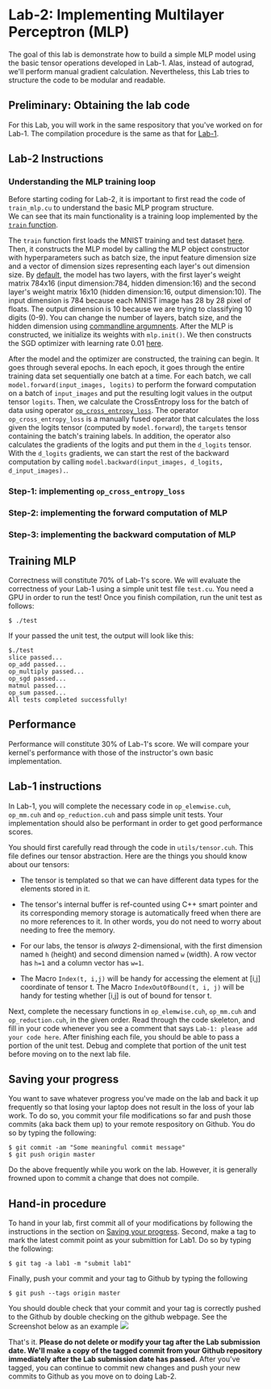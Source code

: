 # Lab-2: Implementing Multilayer Perceptron (MLP)

The goal of this lab is demonstrate how to build a simple MLP model using the basic tensor operations developed in Lab-1.
Alas, instead of autograd, we'll perform manual gradient calculation.
Nevertheless, this Lab tries to structure the code to be modular and readable.

## Preliminary: Obtaining the lab code
For this Lab, you will work in the same respository that you've worked on for Lab-1. The compilation procedure is the same 
as that for [Lab-1](https://github.com/nyu-mlsys-sp24/barenet/blob/master/lab-1.md#compilation).

## Lab-2 Instructions

### Understanding the MLP training loop 

Before starting coding for Lab-2, it is important to first read the code of `train_mlp.cu` to understand the basic MLP program structure.  
We can see that its main functionality is a training loop implemented by the [`train` function](https://github.com/nyu-mlsys-sp24/barenet/blob/76486c852dd353a968879b4ca37485a579c269bc/src/train_mlp.cu#L25).  

The `train` function first loads the MNIST training and test dataset [here](https://github.com/nyu-mlsys-sp24/barenet/blob/76486c852dd353a968879b4ca37485a579c269bc/src/train_mlp.cu#L27).  Then, it constructs the MLP model by calling the MLP object constructor with hyperparameters such as batch size, the input feature dimension size and a vector of dimension sizes representing each layer's out dimension size. By [default](https://github.com/nyu-mlsys-sp24/barenet/blob/76486c852dd353a968879b4ca37485a579c269bc/src/train_mlp.cu#L84), the model has two layers, with the first layer's weight matrix 784x16 (input dimension:784, hidden dimension:16) and the second layer's weight matrix 16x10 (hidden dimension:16, output dimension:10).  The input dimension is 784 because each MNIST image has 28 by 28 pixel of floats. The output dimension is 10 because we are trying to classifying 10 digits (0-9). You can change the number of layers, batch size, and the hidden dimension using [commandline argumnents](https://github.com/nyu-mlsys-sp24/barenet/blob/76486c852dd353a968879b4ca37485a579c269bc/src/train_mlp.cu#L91).  After the MLP is constructed, we initialize its weights with `mlp.init()`.  We then constructs the SGD optimizer with learning rate 0.01 [here](https://github.com/nyu-mlsys-sp24/barenet/blob/76486c852dd353a968879b4ca37485a579c269bc/src/train_mlp.cu#L41).

After the model and the optimizer are constructed, the training can begin. It goes through several epochs. In each epoch, it goes through the entire training data set sequentially one batch at a time.  For each batch, we call `model.forward(input_images, logits)` to perform the forward computation on a batch of `input_images` and put the resulting logit values in the output tensor `logits`.  Then, we calculate the CrossEntropy loss for the batch of data using operator [`op_cross_entropy_loss`](https://github.com/nyu-mlsys-sp24/barenet/blob/76486c852dd353a968879b4ca37485a579c269bc/src/train_mlp.cu#L66C1-L67C1). The operator `op_cross_entropy_loss` is a manually fused operator that calculates the loss given the logits tensor (computed by `model.forward`), the `targets` tensor containing the batch's training labels.  In addition, the operator also calculates the gradients of the logits and put them in the `d_logits` tensor. With the `d_logits` gradients, we can start the rest of the backward computation by calling `model.backward(input_images, d_logits, d_input_images).`.

### Step-1: implementing `op_cross_entropy_loss`


### Step-2: implementing the forward computation of MLP

### Step-3: implementing the backward computation of MLP


## Training MLP

Correctness will constitute 70% of Lab-1's score. 
We will evaluate the correctness of your Lab-1 using a simple unit test file `test.cu`.  You need a GPU in order to run the test! 
Once you finish compilation, 
run the unit test as follows:

```
$ ./test
```

If your passed the unit test, the output will look like this:
```
$./test
slice passed...
op_add passed...
op_multiply passed...
op_sgd passed...
matmul passed...
op_sum passed...
All tests completed successfully!
```

## Performance
Performance will constitute 30% of Lab-1's score. We will compare your kernel's performance with those of the instructor's 
own basic implementation.

## Lab-1 instructions

In Lab-1, you will complete the necessary code in `op_elemwise.cuh`, `op_mm.cuh` and `op_reduction.cuh` and pass 
simple unit tests. Your implementation should also be performant in order to get good performance scores.

You should first carefully read through the code in `utils/tensor.cuh`. This file defines our tensor abstraction. 
Here are the things you should know about our tensors:

- The tensor is templated so that we can have different data types for the elements stored in it.

- The tensor's internal buffer is ref-counted using C++ smart pointer and its corresponding memory storage is automatically freed when there are no more references to it.
In other words, you do not need to worry about needing to free the memory.

- For our labs, the tensor is *always* 2-dimensional, with the first dimension named `h` (height) and second dimension named `w` (width).
A row vector has `h=1` and a column vector has `w=1`.

- The Macro `Index(t, i,j)` will  be handy for accessing the element at [i,j] coordinate of tensor t. The Macro `IndexOutOfBound(t, i, j)` will be handy for testing whether [i,j] is out of bound for tensor t.


Next, complete the necessary functions  in `op_elemwise.cuh`, `op_mm.cuh` and `op_reduction.cuh`, in the given order.
Read through the code skeleton, and fill in your code whenever you see a comment that says `Lab-1: please add your code here`.
After finishing each file, you should be able to pass a portion of the unit test. Debug and complete that portion of the unit test 
before moving on to the next lab file.

## Saving your progress

You want to save whatever progress you've made on the lab and back it up frequently so that losing your laptop does not result in the loss of your lab work.  To do so, you commit your file modifications so far and push those commits (aka back them up) to your remote respository on Github.  You do so by typing the following:
```
$ git commit -am "Some meaningful commit message"
$ git push origin master
```

Do the above frequently while you work on the lab.  However, it is generally frowned upon to commit a change that does not compile.

## Hand-in procedure

To hand in your lab, first commit all of your modifications by following the instructions in the section on [Saving your progress](#Saving-your-progress). Second, make a tag to mark the latest commit point as your submittion for Lab1. Do so by typing the following:
```
$ git tag -a lab1 -m "submit lab1"
```

Finally, push your commit and your tag to Github by typing the following
```
$ git push --tags origin master
```

You should double check that your commit and your tag is correctly pushed to the Github by double checking 
on the github webpage. See the Screenshot below as an example ![](https://news.cs.nyu.edu/~jinyang/GithubScreenshot.jpg)



That's it.  **Please do not delete or modify your tag after the Lab submission date. We'll make a copy of the tagged commit from your Github repository immediately after the Lab submission date has passed.**  After you've tagged, you can continue to commit new changes and push your new commits to Github as you move on to doing Lab-2.



